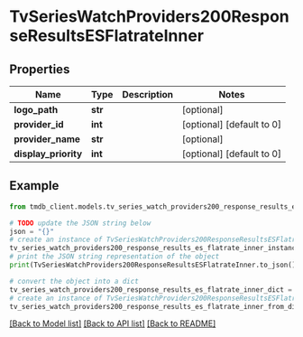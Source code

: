 # TvSeriesWatchProviders200ResponseResultsESFlatrateInner


## Properties

Name | Type | Description | Notes
------------ | ------------- | ------------- | -------------
**logo_path** | **str** |  | [optional] 
**provider_id** | **int** |  | [optional] [default to 0]
**provider_name** | **str** |  | [optional] 
**display_priority** | **int** |  | [optional] [default to 0]

## Example

```python
from tmdb_client.models.tv_series_watch_providers200_response_results_es_flatrate_inner import TvSeriesWatchProviders200ResponseResultsESFlatrateInner

# TODO update the JSON string below
json = "{}"
# create an instance of TvSeriesWatchProviders200ResponseResultsESFlatrateInner from a JSON string
tv_series_watch_providers200_response_results_es_flatrate_inner_instance = TvSeriesWatchProviders200ResponseResultsESFlatrateInner.from_json(json)
# print the JSON string representation of the object
print(TvSeriesWatchProviders200ResponseResultsESFlatrateInner.to_json())

# convert the object into a dict
tv_series_watch_providers200_response_results_es_flatrate_inner_dict = tv_series_watch_providers200_response_results_es_flatrate_inner_instance.to_dict()
# create an instance of TvSeriesWatchProviders200ResponseResultsESFlatrateInner from a dict
tv_series_watch_providers200_response_results_es_flatrate_inner_from_dict = TvSeriesWatchProviders200ResponseResultsESFlatrateInner.from_dict(tv_series_watch_providers200_response_results_es_flatrate_inner_dict)
```
[[Back to Model list]](../README.md#documentation-for-models) [[Back to API list]](../README.md#documentation-for-api-endpoints) [[Back to README]](../README.md)


